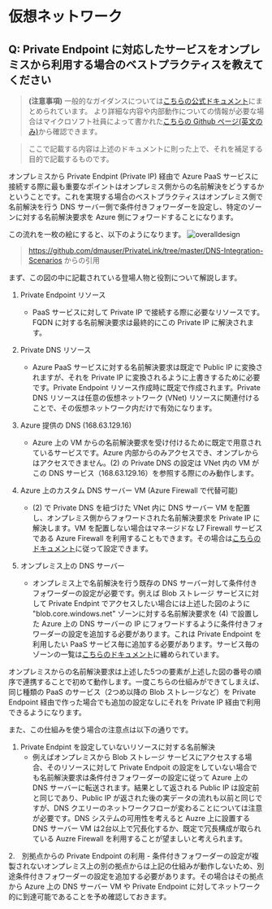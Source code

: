 # 仮想ネットワーク

## Q: Private Endpoint に対応したサービスをオンプレミスから利用する場合のベストプラクティスを教えてください

> **(注意事項)** 一般的なガイダンスについては[こちらの公式ドキュメント](https://docs.microsoft.com/ja-jp/azure/private-link/private-endpoint-dns#on-premises-workloads-using-a-dns-forwarde)にまとめられています。
より詳細な内容や内部動作についての情報が必要な場合はマイクロソフト社員によって書かれた[こちらの Github ページ(英文のみ)](https://github.com/dmauser/PrivateLink/tree/master/DNS-Integration-Scenarios)から確認できます。

>ここで記載する内容は上述のドキュメントに則った上で、それを補足する目的で記載するものです。

オンプレミスから Private Endpint (Private IP) 経由で Azure PaaS サービスに接続する際に最も重要なポイントはオンプレミス側からの名前解決をどうするかということです。これを実現する場合のベストプラクティスはオンプレミス側で名前解決を行う DNS サーバー側で条件付きフォワーダーを設定し、特定のゾーンに対する名前解決要求を Azure 側にフォワードすることになります。

この流れを一枚の絵にすると、以下のようになります。
![overalldesign](images/image15.png)
>https://github.com/dmauser/PrivateLink/tree/master/DNS-Integration-Scenarios からの引用

まず、この図の中に記載されている登場人物と役割について解説します。

1. Private Endpoint リソース
    - PaaS サービスに対して Private IP で接続する際に必要なリソースです。FQDN に対する名前解決要求は最終的にこの Private IP に解決されます。

2. Private DNS リソース
    - Azure PaaS サービスに対する名前解決要求は既定で Public IP に変換されますが、それを Private IP に変換されるように上書きするために必要です。Private Endpoint リソース作成時に既定で作成されます。Private DNS リソースは任意の仮想ネットワーク (VNet) リソースに関連付けることで、その仮想ネットワーク内だけで有効になります。

3. Azure 提供の DNS (168.63.129.16)
    - Azure 上の VM からの名前解決要求を受け付けるために既定で用意されているサービスです。Azure 内部からのみアクセスでき、オンプレからはアクセスできません。(2) の Private DNS の設定は VNet 内の VM がこの DNS サービス（168.63.129.16）を参照する際にのみ動作します。

3. Azure 上のカスタム DNS サーバー VM (Azure Firewall で代替可能)
    - (2) で Private DNS を紐づけた VNet 内に DNS サーバー VM を配置し、オンプレミス側からフォワードされた名前解決要求を Private IP に解決します。VM を配置しない場合はマネージドな L7 Firewall サービスである Azure Firewall を利用することもできます。その場合は[こちらのドキュメント](https://docs.microsoft.com/ja-jp/azure/firewall/dns-settings#dns-proxy-configuration)に従って設定できます。

4. オンプレミス上の DNS サーバー
    - オンプレミス上で名前解決を行う既存の DNS サーバー対して条件付きフォワーダーの設定が必要です。例えば Blob ストレージ サービスに対して Private Endpint でアクセスしたい場合には上述した図のように "blob.core.windows.net" ゾーンに対する名前解決要求を (4) で設置した Azure 上の DNS サーバーの IP にフォワードするように条件付きフォワーダーの設定を追加する必要があります。これは Private Endpoint を利用したい PaaS サービス毎に追加する必要があります。サービス毎のゾーンの一覧は[こちらのドキュメント](https://docs.microsoft.com/ja-jp/azure/private-link/private-endpoint-dns#azure-services-dns-zone-configuration)に纏められています。

オンプレミスからの名前解決要求は上述した5つの要素が上述した図の番号の順序で連携することで初めて動作します。一度こちらの仕組みができてしまえば、同じ種類の PaaS のサービス（2つめ以降の Blob ストレージなど）を Private Endpoint 経由で作った場合でも追加の設定なしにそれを Private IP 経由で利用できるようになります。

また、この仕組みを使う場合の注意点は以下の通りです。

1. Private Endpint を設定していないリソースに対する名前解決
    - 例えばオンプレミスから Blob ストレージ サービスにアクセスする場合、そのリソースに対して Private Endpoit の設定をしていない場合でも名前解決要求は条件付きフォワーダーの設定に従って Azure 上の DNS サーバーに転送されます。結果として返される Public IP は設定前と同じであり、Public IP が返された後の実データの流れも以前と同じですが、DNS クエリーのネットワークフローが変わることについては注意が必要です。DNS システムの可用性を考えると Auzre 上に設置する DNS サーバー VM は2台以上で冗長化するか、既定で冗長構成が取られている Auzre Firewall を利用することが望ましいと考えられます。

2.　別拠点からの Private Endpoint の利用
    - 条件付きフォワーダーの設定が複製されないオンプレミス上の別の拠点からは上記の仕組みが動作しないため、別途条件付きフォワーダーの設定を追加する必要があります。その場合はその拠点から Azure 上の DNS サーバー VM や Private Endpoint に対してネットワーク的に到達可能であることを予め確認しておきます。

